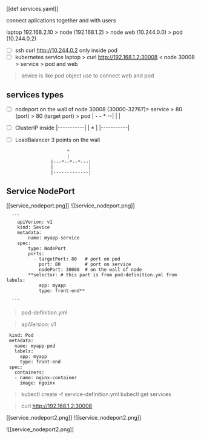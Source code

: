 [[def services.yaml]]

connect aplications together and with users 

laptop 192.168.2.10 > node (192.168.1.2) > node web (10.244.0.0) > pod (10.244.0.2)

- [ ] ssh curl http://10.244.0.2   only inside pod
- [ ] kubernetes service laptop > curl http://192.168.1.2:30008 < node 30008 > service > pod and web 
> sevice is like pod object use to connect web and pod 

## services types
- [ ] nodeport         on the wall of node  30008 (30000-32767)> service > 80 (port) > 80 (target port) > pod 
				 | - - * --|
	            |         |
- [ ] ClusterIP inside
			|-----------|
           |     *     |
           |-----------|
- [ ] LoadBalancer 3 points on the wall 

                         *
                         |
                   |---*--*--*---|
                   |             |
                   |-------------|           

## Service NodePort
[[service_nodeport.png]]
![[service_nodeport.png]]





      ```
        apiVerion: v1
        kind: Sevice
        metadata:
            name: myapp-service
        spec:
            type: NodePort
            ports:
              - targetPort: 80   # port on pod
                port: 80         # port on service 
                nodePort: 30008  # on the wall of node 
            **selector: # this part is from pod-definition.yml from labels:
                app: myapp
                type: front-end** 
               
      ```

>pod-definition.yml

> apiVersion: v1
```
 kind: Pod
 metadata:
   name: myapp-pod
   labels:
     app: myapp
     type: front-end
 spec:
   containers:
   - name: nginx-container
     image: ngoinx
```
> kubectl create -f service-definition.yml 
> kubectl get services 

> curl http://192.168.1.2:30008


[[service_nodeport2.png]]
![[service_nodeport2.png]]















![[service_nodeport2.png]]